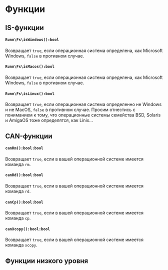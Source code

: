# Функции

## IS-функции

#### `Runn\Fs\isWindows():bool`
Возвращает `true`, если операционная система определена, как Microsoft Windows, `false` в противном случае.

#### `Runn\Fs\isMacos():bool`
Возвращает `true`, если операционная система определена, как Microsoft Windows, `false` в противном случае.

#### `Runn\Fs\isLinux():bool`
Возвращает `true`, если операционная система определенно не Windows и не MacOS, `false` в противном случае.
Просим отнестись с пониманием к тому, что операционные системы семейства BSD, Solaris и AmigaOS тоже определятся, как Linix...

## CAN-функции

#### `canRm():bool:bool`
Возвращает `true`, если в вашей операционной системе имеется команда `rm`.

#### `canRd():bool:bool`
Возвращает `true`, если в вашей операционной системе имеется команда `rd`.

#### `canCp():bool:bool`
Возвращает `true`, если в вашей операционной системе имеется команда `cp`.

#### `canXcopy():bool:bool`
Возвращает `true`, если в вашей операционной системе имеется команда `xcopy`.

## Функции низкого уровня


